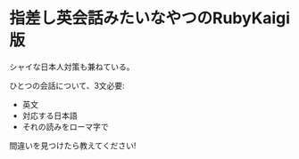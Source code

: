 # 指差し英会話みたいなやつのRubyKaigi版
シャイな日本人対策も兼ねている。

ひとつの会話について、3文必要:

+ 英文
+ 対応する日本語
+ それの読みをローマ字で

間違いを見つけたら教えてください!
